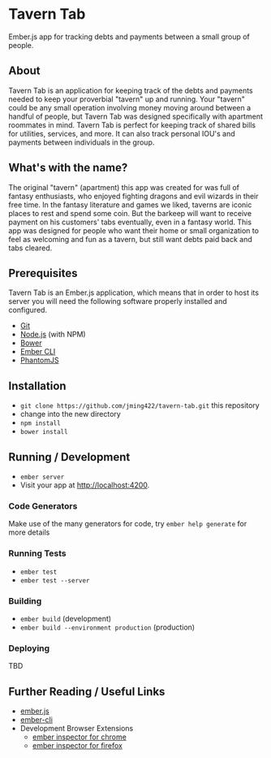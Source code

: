 # Tavern Tab
Ember.js app for tracking debts and payments between a small group of people.

## About

Tavern Tab is an application for keeping track of the debts and payments needed to keep your proverbial
"tavern" up and running. Your "tavern" could be any small operation involving money moving around between
a handful of people, but Tavern Tab was designed specifically with apartment roommates in mind. Tavern Tab
is perfect for keeping track of shared bills for utilities, services, and more. It can also track personal
IOU's and payments between individuals in the group.

## What's with the name?

The original "tavern" (apartment) this app was created for was full of fantasy enthusiasts, who enjoyed fighting
dragons and evil wizards in their free time. In the fantasy literature and games we liked, taverns are iconic
places to rest and spend some coin. But the barkeep will want to receive payment on his customers' tabs eventually,
even in a fantasy world. This app was designed for people who want their home or small organization to feel as
welcoming and fun as a tavern, but still want debts paid back and tabs cleared.

## Prerequisites

Tavern Tab is an Ember.js application, which means that in order to host its server you will need the
following software properly installed and configured.

* [Git](http://git-scm.com/)
* [Node.js](http://nodejs.org/) (with NPM)
* [Bower](http://bower.io/)
* [Ember CLI](http://ember-cli.com/)
* [PhantomJS](http://phantomjs.org/)

## Installation

* `git clone https://github.com/jming422/tavern-tab.git` this repository
* change into the new directory
* `npm install`
* `bower install`

## Running / Development

* `ember server`
* Visit your app at [http://localhost:4200](http://localhost:4200).

### Code Generators

Make use of the many generators for code, try `ember help generate` for more details

### Running Tests

* `ember test`
* `ember test --server`

### Building

* `ember build` (development)
* `ember build --environment production` (production)

### Deploying

TBD

## Further Reading / Useful Links

* [ember.js](http://emberjs.com/)
* [ember-cli](http://ember-cli.com/)
* Development Browser Extensions
  * [ember inspector for chrome](https://chrome.google.com/webstore/detail/ember-inspector/bmdblncegkenkacieihfhpjfppoconhi)
  * [ember inspector for firefox](https://addons.mozilla.org/en-US/firefox/addon/ember-inspector/)

